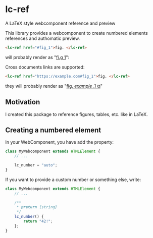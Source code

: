 # lc-ref
A LaTeX style webcomponent reference and preview

This library provides a webcomponent to create numbered elements references and authomatic preview.

```html
<lc-ref href="#fig_1">fig. </lc-ref>
```
will probably render as "[fi.g 1](#fig_1)":

Cross documents links are supported:
```html
<lc-ref href="https://example.com#fig_1">fig. </lc-ref>
```
they will probably render as "[fig. _example_ .1 &#10697;](https://example.com#fig_1)"

## Motivation

I created this package to reference figures, tables, etc. like in LaTeX.

## Creating a numbered element

In your WebComponent, you have add the property:
```js
class MyWebcomponent extends HTMLElement {
    // ...

    lc_number = "auto";
}
```

If you want to provide a custom number or something else, write:

```js
class MyWebcomponent extends HTMLElement {
    // ...

    /**
     * @return {string}
     */
    lc_number() {
        return "42!";
    };
}
```